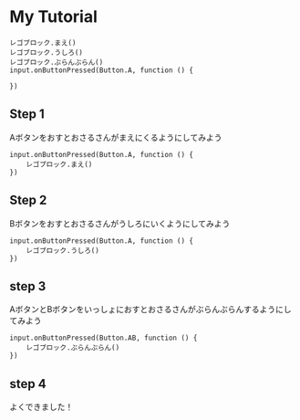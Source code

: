 # My Tutorial

```ghost
レゴブロック.まえ()
レゴブロック.うしろ()
レゴブロック.ぶらんぶらん()
input.onButtonPressed(Button.A, function () {
	
})
```

## Step 1

Aボタンをおすとおさるさんがまえにくるようにしてみよう

```blocks
input.onButtonPressed(Button.A, function () {
	レゴブロック.まえ()
})
```

## Step 2

Bボタンをおすとおさるさんがうしろにいくようにしてみよう

```blocks
input.onButtonPressed(Button.A, function () {
	レゴブロック.うしろ()
})
```

## step 3

AボタンとBボタンをいっしょにおすとおさるさんがぶらんぶらんするようにしてみよう

```blocks
input.onButtonPressed(Button.AB, function () {
    レゴブロック.ぶらんぶらん()
})
```

## step 4

よくできました！

